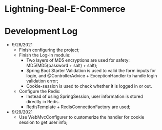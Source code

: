 # Lightning-Deal-E-Commerce

# Development Log

- 9/28/2021
  - Finish configuring the project;
  - Finish the Log-In module:
    - Two layers of MD5 encryptions are used for safety: MD5(MD5(password + salt) + salt);
    - Spring Boot Starter Validation is used to valid the form inputs for login, and @ControllerAdvice + ExceptionHandler to handle login validation error;
    - Cookie-session is used to check whether it is logged in or out.
  - Configure the Redis:
    - Instead of using SpringSession, user information is stored directly in Redis.
    - RedisTemplate + RedisConnectionFactory are used;
- 9/29/2021
  - Use WebMvcConfigurer to customerize the handler for cookie session to get user info;
